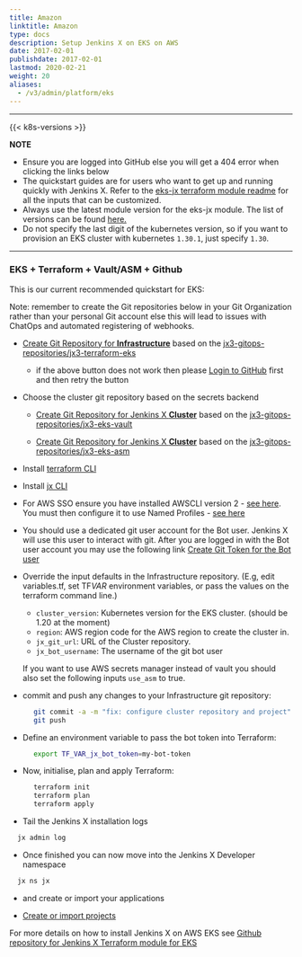 ```yaml
---
title: Amazon
linktitle: Amazon
type: docs
description: Setup Jenkins X on EKS on AWS
date: 2017-02-01
publishdate: 2017-02-01
lastmod: 2020-02-21
weight: 20
aliases:
  - /v3/admin/platform/eks
---
```


---

{{< k8s-versions >}}

**NOTE**

- Ensure you are logged into GitHub else you will get a 404 error when clicking the links below
- The quickstart guides are for users who want to get up and running quickly with Jenkins X.
  Refer to the [eks-jx terraform module readme](https://github.com/jenkins-x/terraform-aws-eks-jx/blob/master/README.md) for all the inputs that can be customized.
- Always use the latest module version for the eks-jx module.
  The list of versions can be found [here.](https://github.com/jenkins-x/terraform-aws-eks-jx/releases)
- Do not specify the last digit of the kubernetes version, so if you want to provision an EKS cluster with kubernetes `1.30.1`, just specify `1.30`.

---

### EKS + Terraform + Vault/ASM + Github

This is our current recommended quickstart for EKS:

Note: remember to create the Git repositories below in your Git Organization rather than your personal Git account else this will lead to issues with ChatOps and automated registering of webhooks.

- <a href="https://github.com/jx3-gitops-repositories/jx3-terraform-eks/generate" target="github" class="btn bg-primary text-light">Create Git Repository for <b>Infrastructure</b></a> based on the [jx3-gitops-repositories/jx3-terraform-eks](https://github.com/jx3-gitops-repositories/jx3-terraform-eks)

  - if the above button does not work then please [Login to GitHub](https://github.com/login) first and then retry the button

- Choose the cluster git repository based on the secrets backend

  - <a href="https://github.com/jx3-gitops-repositories/jx3-eks-vault/generate"  target="github-cluster" class="btn bg-primary text-light">Create Git Repository for Jenkins X <b>Cluster</b></a> based on the [jx3-gitops-repositories/jx3-eks-vault](https://github.com/jx3-gitops-repositories/jx3-eks-vault)

  - <a href="https://github.com/jx3-gitops-repositories/jx3-eks-asm/generate"  target="github-cluster" class="btn bg-primary text-light">Create Git Repository for Jenkins X <b>Cluster</b></a> based on the [jx3-gitops-repositories/jx3-eks-asm](https://github.com/jx3-gitops-repositories/jx3-eks-asm)

- Install <a href="https://learn.hashicorp.com/tutorials/terraform/install-cli#install-terraform">terraform CLI</a>

- Install <a href="https://jenkins-x.io/v3/admin/setup/jx3/">jx CLI </a>

- For AWS SSO ensure you have installed AWSCLI version 2 - [see here](https://docs.aws.amazon.com/cli/latest/userguide/install-cliv2.html). You must then configure it to use Named Profiles - [see here](https://docs.aws.amazon.com/cli/latest/userguide/cli-chap-configure-profiles.html)

- You should use a dedicated git user account for the Bot user. Jenkins X will use this user to interact with git. After you are logged in with the Bot user account you may use the following link <a href="https://github.com/settings/tokens/new?scopes=repo,read:user,read:org,user:email,admin:repo_hook,write:packages,read:packages,write:discussion,workflow" target="github-token" class="btn bg-primary text-light">Create Git Token for the Bot user </a>

- Override the input defaults in the Infrastructure repository. (E.g, edit variables.tf, set TF*VAR* environment variables, or pass the values on the terraform command line.)

  - `cluster_version`: Kubernetes version for the EKS cluster. (should be 1.20 at the moment)
  - `region`: AWS region code for the AWS region to create the cluster in.
  - `jx_git_url`: URL of the Cluster repository.
  - `jx_bot_username`: The username of the git bot user

  If you want to use AWS secrets manager instead of vault you should also set the following inputs `use_asm` to true.

- commit and push any changes to your Infrastructure git repository:

```bash
      git commit -a -m "fix: configure cluster repository and project"
      git push
```

- Define an environment variable to pass the bot token into Terraform:

```bash
      export TF_VAR_jx_bot_token=my-bot-token
```

- Now, initialise, plan and apply Terraform:

```bash
      terraform init
      terraform plan
      terraform apply
```

- Tail the Jenkins X installation logs

```bash
  jx admin log
```

- Once finished you can now move into the Jenkins X Developer namespace

```bash
  jx ns jx
```

- and create or import your applications

- <a href="https://jenkins-x.io/v3/develop/create-project/" class="btn bg-primary text-light">Create or import projects</a>

For more details on how to install Jenkins X on AWS EKS see [Github repository for Jenkins X Terraform module for EKS](https://github.com/jx3-gitops-repositories/jx3-terraform-eks#prerequisites)
